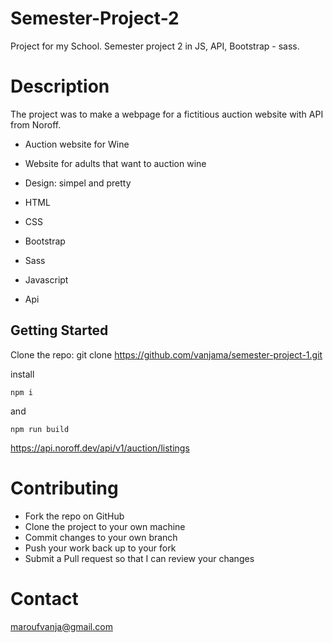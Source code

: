# Semester-Project-2


Project for my School. Semester project 2 in JS, API, Bootstrap - sass. 

# Description

The project was to make a webpage for a fictitious auction website with API from Noroff. 

- Auction website for Wine
- Website for adults that want to auction wine
- Design: simpel and pretty


- HTML 
- CSS
- Bootstrap
- Sass
- Javascript
- Api
 
 ## Getting Started

Clone the repo:
git clone https://github.com/vanjama/semester-project-1.git 


install 

```
npm i
```

and 

```
npm run build
```


https://api.noroff.dev/api/v1/auction/listings


# Contributing
- Fork the repo on GitHub
- Clone the project to your own machine
- Commit changes to your own branch
- Push your work back up to your fork
- Submit a Pull request so that I can review your changes

# Contact
maroufvanja@gmail.com
